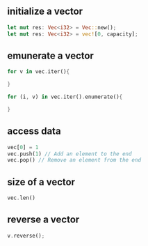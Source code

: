 ## initialize a vector
```rust
let mut res: Vec<i32> = Vec::new();
let mut res: Vec<i32> = vec![0, capacity];
```


## emunerate a vector
```rust
for v in vec.iter(){

}

```

```rust
for (i, v) in vec.iter().enumerate(){

}

```

## access data
```rust
vec[0] = 1
vec.push(1) // Add an element to the end
vec.pop() // Remove an element from the end

```

## size of a vector
```rust
vec.len()
```

## reverse a vector
```rust
v.reverse();
```
